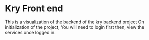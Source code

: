 # Kry Front end

This is a visualization of the backend of the kry backend project On initialization of the project, You will need to login first then, view the services once logged in.